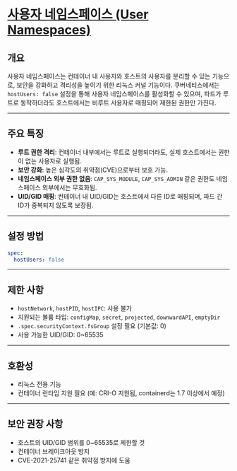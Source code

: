 # [사용자 네임스페이스 (User Namespaces)](https://kubernetes.io/ko/docs/concepts/workloads/pods/user-namespaces/)

## 개요
사용자 네임스페이스는 컨테이너 내 사용자와 호스트의 사용자를 분리할 수 있는 기능으로, 보안을 강화하고 격리성을 높이기 위한 리눅스 커널 기능이다. 쿠버네티스에서는 `hostUsers: false` 설정을 통해 사용자 네임스페이스를 활성화할 수 있으며, 파드가 루트로 동작하더라도 호스트에서는 비루트 사용자로 매핑되어 제한된 권한만 가진다.

---

## 주요 특징

- **루트 권한 격리**: 컨테이너 내부에서는 루트로 실행되더라도, 실제 호스트에서는 권한이 없는 사용자로 실행됨.
- **보안 강화**: 높은 심각도의 취약점(CVE)으로부터 보호 가능.
- **네임스페이스 외부 권한 없음**: `CAP_SYS_MODULE`, `CAP_SYS_ADMIN` 같은 권한도 네임스페이스 외부에서는 무효화됨.
- **UID/GID 매핑**: 컨테이너 내 UID/GID는 호스트에서 다른 ID로 매핑되며, 파드 간 ID가 중복되지 않도록 보장됨.

---

## 설정 방법

```yaml
spec:
  hostUsers: false
```

---

## 제한 사항

- `hostNetwork`, `hostPID`, `hostIPC`: 사용 불가
- 지원되는 볼륨 타입: `configMap`, `secret`, `projected`, `downwardAPI`, `emptyDir`
- `.spec.securityContext.fsGroup` 설정 필요 (기본값: 0)
- 사용 가능한 UID/GID: 0~65535

---

## 호환성

- 리눅스 전용 기능
- 컨테이너 런타임 지원 필요 (예: CRI-O 지원됨, containerd는 1.7 이상에서 예정)

---

## 보안 권장 사항

- 호스트의 UID/GID 범위를 0~65535로 제한할 것
- 컨테이너 브레이크아웃 방지
- CVE-2021-25741 같은 취약점 방지에 도움
